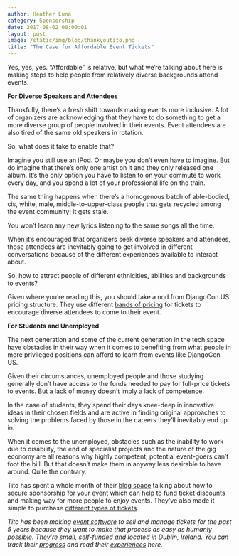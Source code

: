 ```yaml
---
author: Heather Luna
category: Sponsorship
date: 2017-08-02 00:00:01
layout: post
image: /static/img/blog/thankyoutito.png
title: "The Case for Affordable Event Tickets"
---
```


Yes, yes, yes. “Affordable” is relative, but what we’re talking about
here is making steps to help people from relatively diverse 
backgrounds attend events.

**For Diverse Speakers and Attendees**

Thankfully, there’s a fresh shift towards making events more inclusive. 
A lot of organizers are acknowledging that they have to do something
to get a more diverse group of people involved in their events. 
Event attendees are also tired of the same old speakers in rotation. 

So, what does it take to enable that?

Imagine you still use an iPod. Or maybe you don’t even have to imagine. 
But do imagine that there’s only one artist on it and they only released
one album. It’s the only option you have to listen to on your commute
to work every day, and you spend a lot of your professional life on
the train. 

The same thing happens when there’s a homogenous batch of able-bodied,
cis, white, male, middle-to-upper-class people that gets recycled among
the event community; it gets stale.

You won’t learn any new lyrics listening to the same songs all the time.

When it’s encouraged that organizers seek diverse speakers and
attendees, those attendees are inevitably going to get involved in
different conversations because of the different experiences available
to interact about.

So, how to attract people of different ethnicities, abilities and
backgrounds to events?

Given where you’re reading this, you should take a nod from
DjangoCon US' pricing structure. They use different
[bands of pricing](https://2017.djangocon.us/tickets/) for tickets to
encourage diverse attendees to come to their event.

**For Students and Unemployed**

The next generation and some of the current generation in the tech
space have obstacles in their way when it comes to benefiting from what
people in more privileged positions can afford to learn from events
like DjangoCon US. 

Given their circumstances, unemployed people and those studying
generally don’t have access to the funds needed to pay for full-price
tickets to events. But a lack of money doesn’t imply a lack of
competence. 

In the case of students, they spend their days knee-deep in innovative
ideas in their chosen fields and are active in finding original
approaches to solving the problems faced by those in the careers
they’ll inevitably end up in.

When it comes to the unemployed, obstacles such as the inability to
work due to disability, the end of specialist projects and the nature
of the gig economy are all reasons why highly competent, potential
event-goers can’t foot the bill. But that doesn’t make them in anyway
less desirable to have around. Quite the contrary.

Tito has spent a whole month of their 
[blog space](http://blog.tito.io/) talking about how to secure
sponsorship for your event which can help to fund ticket discounts
and making way for more people to enjoy events. They’ve also made it
simple to purchase 
[different types of tickets](https://ti.to/docs/tickets). 


*Tito has been making [event software](https://ti.to/) to sell and
manage tickets for the past 5 years because they want to make that
process as easy as humanly possible. They’re small, self-funded and
located in Dublin, Ireland. You can track their
[progress](http://blog.tito.io/posts/topic/new-features)
and read their 
[experiences](http://blog.tito.io/posts/topic/announcements) here.* 